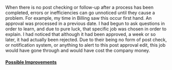When there is no post checking or follow-up after a process has been completed, errors or inefficiencies can go unnoticed until they cause a problem. For example, my time in Billing saw this occur first hand. An approval was processed in a previous date. I had begun to ask questions in order to learn, and due to pure luck, that specific job was chosen in order to explain. I had noticed that although it had been approved, a week or so later, it had actually been rejected. Due to their being no form of post check, or notification system, or anything to alert to this post approval edit, this job would have gone through and would have cost the company money.

#### [Possible Improvements](../Improvements/Post%20Check%20Improvements.md)